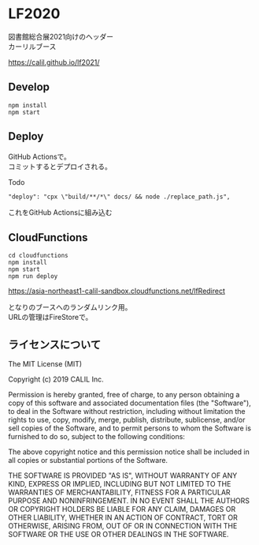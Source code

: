 # LF2020

図書館総合展2021向けのヘッダー  
カーリルブース

https://calil.github.io/lf2021/

## Develop

```
npm install  
npm start
```

## Deploy

GitHub Actionsで。  
コミットするとデプロイされる。  

Todo

```
"deploy": "cpx \"build/**/*\" docs/ && node ./replace_path.js",
```

これをGitHub Actionsに組み込む

## CloudFunctions

```
cd cloudfunctions
npm install  
npm start
npm run deploy
```

https://asia-northeast1-calil-sandbox.cloudfunctions.net/lfRedirect

となりのブースへのランダムリンク用。  
URLの管理はFireStoreで。

## ライセンスについて

The MIT License (MIT)

Copyright (c) 2019 CALIL Inc.

Permission is hereby granted, free of charge, to any person obtaining a copy
of this software and associated documentation files (the "Software"), to deal
in the Software without restriction, including without limitation the rights
to use, copy, modify, merge, publish, distribute, sublicense, and/or sell
copies of the Software, and to permit persons to whom the Software is
furnished to do so, subject to the following conditions:

The above copyright notice and this permission notice shall be included in all
copies or substantial portions of the Software.

THE SOFTWARE IS PROVIDED "AS IS", WITHOUT WARRANTY OF ANY KIND, EXPRESS OR
IMPLIED, INCLUDING BUT NOT LIMITED TO THE WARRANTIES OF MERCHANTABILITY,
FITNESS FOR A PARTICULAR PURPOSE AND NONINFRINGEMENT. IN NO EVENT SHALL THE
AUTHORS OR COPYRIGHT HOLDERS BE LIABLE FOR ANY CLAIM, DAMAGES OR OTHER
LIABILITY, WHETHER IN AN ACTION OF CONTRACT, TORT OR OTHERWISE, ARISING FROM,
OUT OF OR IN CONNECTION WITH THE SOFTWARE OR THE USE OR OTHER DEALINGS IN THE
SOFTWARE.
